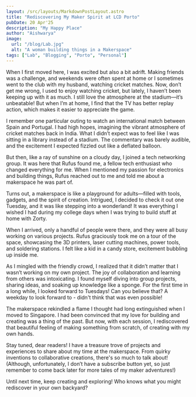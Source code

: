 ```yaml
---
layout: /src/layouts/MarkdownPostLayout.astro
title: "Rediscovering My Maker Spirit at LCD Porto"
pubDate: 20 Apr'25
description: "My Happy Place"
author: "Aishwarya"
image:
  url: "/blog/Lab.jpg"
  alt: "A woman building things in a Makerspace"
tags: ["Lab", "Blogging", "Porto", "Personal"]
---
```


When I first moved here, I was excited but also a bit adrift. Making friends was a challenge, and weekends were often spent at home or I sometimes went to the club with my husband, watching cricket matches. Now, don’t get me wrong, I used to enjoy watching cricket, but lately, I haven’t been keeping up with it as much. I still love the atmosphere at the stadium—it’s unbeatable! But when I’m at home, I find that the TV has better replay action, which makes it easier to appreciate the game.

I remember one particular outing to watch an international match between Spain and Portugal. I had high hopes, imagining the vibrant atmosphere of cricket matches back in India. What I didn’t expect was to feel like I was sitting in a library instead of a stadium. The commentary was barely audible, and the excitement I expected fizzled out like a deflated balloon.

But then, like a ray of sunshine on a cloudy day, I joined a tech networking group. It was here that Rufus found me, a fellow tech enthusiast who changed everything for me. When I mentioned my passion for electronics and building things, Rufus reached out to me and told me about a makerspace he was part of.

Turns out, a makerspace is like a playground for adults—filled with tools, gadgets, and the spirit of creation. Intrigued, I decided to check it out one Tuesday, and it was like stepping into a wonderland! It was everything I wished I had during my college days when I was trying to build stuff at home with Zorty.

When I arrived, only a handful of people were there, and they were all busy working on various projects. Rufus graciously took me on a tour of the space, showcasing the 3D printers, laser cutting machines, power tools, and soldering stations. I felt like a kid in a candy store, excitement bubbling up inside me.

As I mingled with the friendly crowd, I realized that it didn’t matter that I wasn’t working on my own project. The joy of collaboration and learning from others was intoxicating. I found myself diving into group projects, sharing ideas, and soaking up knowledge like a sponge. For the first time in a long while, I looked forward to Tuesdays! Can you believe that? A weekday to look forward to - didn't think that was even possible!

The makerspace rekindled a flame I thought had long extinguished when I moved to Singapore. I had been convinced that my love for building and creating was a thing of the past. But now, with each session, I rediscovered that beautiful feeling of making something from scratch, of creating with my own hands.

Stay tuned, dear readers! I have a treasure trove of projects and experiences to share about my time at the makerspace. From quirky inventions to collaborative creations, there's so much to talk about! (Although, unfortunately, I don’t have a subscribe button yet, so just remember to come back later for more tales of my maker adventures!)

Until next time, keep creating and exploring! Who knows what you might rediscover in your own backyard?
